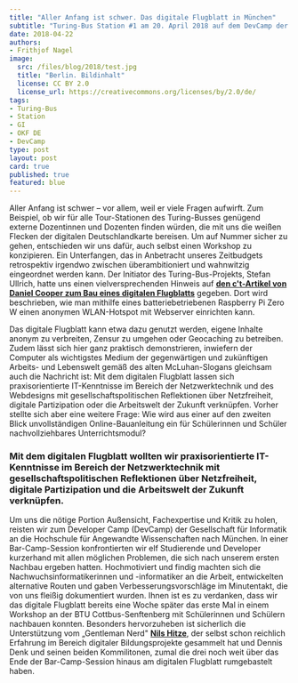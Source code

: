 ```yaml
---
title: "Aller Anfang ist schwer. Das digitale Flugblatt in München"
subtitle: "Turing-Bus Station #1 am 20. April 2018 auf dem DevCamp der GI, Hochschule für Angewandte Wissenschaften München (Bayern) mit 11 Student*innen (18-25 Jahre)"
date: 2018-04-22
authors:
- Frithjof Nagel
image:
  src: /files/blog/2018/test.jpg
  title: "Berlin. Bildinhalt"
  license: CC BY 2.0
  license_url: https://creativecommons.org/licenses/by/2.0/de/
tags:
- Turing-Bus
- Station
- GI
- OKF DE
- DevCamp
type: post
layout: post
card: true
published: true
featured: blue
---
```


Aller Anfang ist schwer – vor allem, weil er viele Fragen aufwirft. Zum Beispiel, ob wir für alle Tour-Stationen des Turing-Busses genügend externe Dozentinnen und Dozenten finden würden, die mit uns die weißen Flecken der digitalen Deutschlandkarte bereisen. Um auf Nummer sicher zu gehen, entschieden wir uns dafür, auch selbst einen Workshop zu konzipieren. Ein Unterfangen, das in Anbetracht unseres Zeitbudgets retrospektiv irgendwo zwischen überambitioniert und wahnwitzig eingeordnet werden kann. Der Initiator des Turing-Bus-Projekts, Stefan Ullrich, hatte uns einen vielversprechenden Hinweis auf **[den c't-Artikel von Daniel Cooper zum Bau eines digitalen Flugblatts](https://www.heise.de/ct/ausgabe/2017-22-Digitales-Flugblatt-Raspberry-Pi-mit-Batterie-als-anonymer-WLAN-Hotspot-und-Webserver-3851689.html)** gegeben. Dort wird beschrieben, wie man mithilfe eines batteriebetriebenen Raspberry Pi Zero W einen anonymen WLAN-Hotspot mit Webserver einrichten kann.

Das digitale Flugblatt kann etwa dazu genutzt werden, eigene Inhalte anonym zu verbreiten, Zensur zu umgehen oder Geocaching zu betreiben. Zudem lässt sich hier ganz praktisch demonstrieren, inwiefern der Computer als wichtigstes Medium der gegenwärtigen und zukünftigen Arbeits- und Lebenswelt gemäß des alten McLuhan-Slogans gleichsam auch die Nachricht ist: Mit dem digitalen Flugblatt lassen sich praxisorientierte IT-Kenntnisse im Bereich der Netzwerktechnik und des Webdesigns mit gesellschaftspolitischen Reflektionen über Netzfreiheit, digitale Partizipation oder die Arbeitswelt der Zukunft verknüpfen. Vorher stellte sich aber eine weitere Frage: Wie wird aus einer auf den zweiten Blick unvollständigen Online-Bauanleitung ein für Schülerinnen und Schüler nachvollziehbares Unterrichtsmodul?  

### Mit dem digitalen Flugblatt wollten wir praxisorientierte IT-Kenntnisse im Bereich der Netzwerktechnik mit gesellschaftspolitischen Reflektionen über Netzfreiheit, digitale Partizipation und die Arbeitswelt der Zukunft verknüpfen.

Um uns die nötige Portion Außensicht, Fachexpertise und Kritik zu holen, reisten wir zum Developer Camp (DevCamp) der Gesellschaft für Informatik an die Hochschule für Angewandte Wissenschaften nach München. In einer Bar-Camp-Session konfrontierten wir elf Studierende und Developer kurzerhand mit allen möglichen Problemen, die sich nach unserem ersten Nachbau ergeben hatten. Hochmotiviert und findig machten sich die Nachwuchsinformatikerinnen und -informatiker an die Arbeit, entwickelten alternative Routen und gaben Verbesserungsvorschläge im Minutentakt, die von uns fleißig dokumentiert wurden. Ihnen ist es zu verdanken, dass wir das digitale Flugblatt bereits eine Woche später das erste Mal in einem Workshop an der BTU Cottbus-Senftenberg mit Schülerinnen und Schülern nachbauen konnten. Besonders hervorzuheben ist sicherlich die Unterstützung vom „Gentleman Nerd" **[Nils Hitze](https://www.silberkind.de/)**, der selbst schon reichlich Erfahrung im Bereich digitaler Bildungsprojekte gesammelt hat und Dennis Denk und seinen beiden Kommilitonen, zumal die drei noch weit über das Ende der Bar-Camp-Session hinaus am digitalen Flugblatt rumgebastelt haben.
